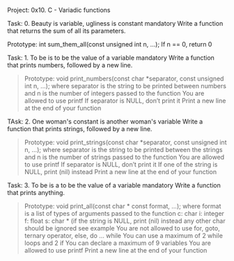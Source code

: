 Project: 0x10. C - Variadic functions

Task: 0. Beauty is variable, ugliness is constant
mandatory
Write a function that returns the sum of all its parameters.

Prototype: int sum_them_all(const unsigned int n, ...);
If n == 0, return 0

Task: 1. To be is to be the value of a variable
mandatory
Write a function that prints numbers, followed by a new line.

> Prototype: void print_numbers(const char *separator, const unsigned int n, ...);
> where separator is the string to be printed between numbers and n is the number of integers passed to the function
> You are allowed to use printf
> If separator is NULL, don’t print it
> Print a new line at the end of your function

TAsk: 2. One woman's constant is another woman's variable
Write a function that prints strings, followed by a new line.

> Prototype: void print_strings(const char *separator, const unsigned int n, ...);
> where separator is the string to be printed between the strings and n is the number of strings passed to the function
> You are allowed to use printf
> If separator is NULL, don’t print it
> If one of the string is NULL, print (nil) instead
> Print a new line at the end of your function

Task: 3. To be is a to be the value of a variable
mandatory
Write a function that prints anything.

> Prototype: void print_all(const char * const format, ...);
> where format is a list of types of arguments passed to the function
 c: char
 i: integer
 f: float
 s: char * (if the string is NULL, print (nil) instead
> any other char should be ignored
> see example
> You are not allowed to use for, goto, ternary operator, else, do ... while
> You can use a maximum of 2 while loops and 2 if
> You can declare a maximum of 9 variables
> You are allowed to use printf
> Print a new line at the end of your function
